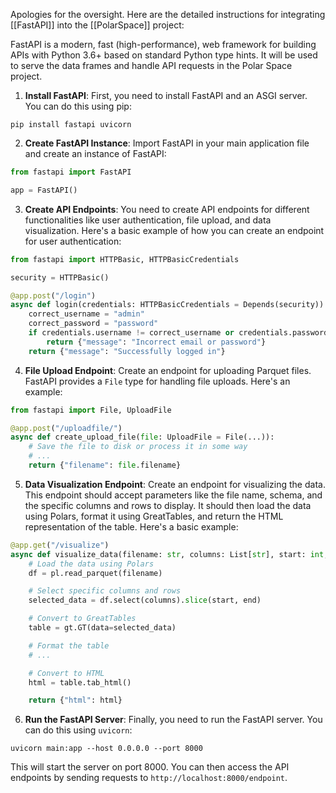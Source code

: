 
Apologies for the oversight. Here are the detailed instructions for integrating [[FastAPI]] into the [[PolarSpace]]  project:

FastAPI is a modern, fast (high-performance), web framework for building APIs with Python 3.6+ based on standard Python type hints. It will be used to serve the data frames and handle API requests in the Polar Space project.

1. **Install FastAPI**: First, you need to install FastAPI and an ASGI server. You can do this using pip:
```
pip install fastapi uvicorn
```
2. **Create FastAPI Instance**: Import FastAPI in your main application file and create an instance of FastAPI:
```python
from fastapi import FastAPI

app = FastAPI()
```
3. **Create API Endpoints**: You need to create API endpoints for different functionalities like user authentication, file upload, and data visualization. Here's a basic example of how you can create an endpoint for user authentication:
```python
from fastapi import HTTPBasic, HTTPBasicCredentials

security = HTTPBasic()

@app.post("/login")
async def login(credentials: HTTPBasicCredentials = Depends(security)):
    correct_username = "admin"
    correct_password = "password"
    if credentials.username != correct_username or credentials.password != correct_password:
        return {"message": "Incorrect email or password"}
    return {"message": "Successfully logged in"}
```
4. **File Upload Endpoint**: Create an endpoint for uploading Parquet files. FastAPI provides a `File` type for handling file uploads. Here's an example:
```python
from fastapi import File, UploadFile

@app.post("/uploadfile/")
async def create_upload_file(file: UploadFile = File(...)):
    # Save the file to disk or process it in some way
    # ...
    return {"filename": file.filename}
```
5. **Data Visualization Endpoint**: Create an endpoint for visualizing the data. This endpoint should accept parameters like the file name, schema, and the specific columns and rows to display. It should then load the data using Polars, format it using GreatTables, and return the HTML representation of the table. Here's a basic example:
```python
@app.get("/visualize")
async def visualize_data(filename: str, columns: List[str], start: int, end: int):
    # Load the data using Polars
    df = pl.read_parquet(filename)

    # Select specific columns and rows
    selected_data = df.select(columns).slice(start, end)

    # Convert to GreatTables
    table = gt.GT(data=selected_data)

    # Format the table
    # ...

    # Convert to HTML
    html = table.tab_html()

    return {"html": html}
```
6. **Run the FastAPI Server**: Finally, you need to run the FastAPI server. You can do this using `uvicorn`:
```
uvicorn main:app --host 0.0.0.0 --port 8000
```
This will start the server on port 8000. You can then access the API endpoints by sending requests to `http://localhost:8000/endpoint`.